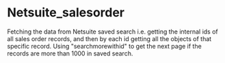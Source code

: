 # Netsuite_salesorder
Fetching the data from Netsuite saved search i.e. getting the internal ids of all sales order records, and then by each id getting all the objects of that specific record. Using "searchmorewithid" to get the next page if the records are more than 1000 in saved search.
